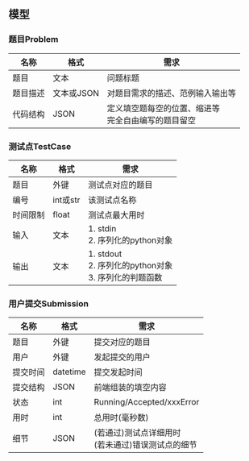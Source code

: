 ## 模型

### 题目Problem
名称|格式|需求
-|-|-
题目|文本|问题标题
题目描述|文本或JSON|对题目需求的描述、范例输入输出等
代码结构|JSON|定义填空题每空的位置、缩进等<br>完全自由编写的题目留空

### 测试点TestCase
名称|格式|需求
-|-|-
题目|外键|测试点对应的题目
编号|int或str|该测试点名称
时间限制|float|测试点最大用时
输入|文本|1. stdin<br>2. 序列化的python对象
输出|文本|1. stdout<br>2. 序列化的python对象<br>3. 序列化的判题函数

### 用户提交Submission
名称|格式|需求
-|-|-
题目|外键|提交对应的题目
用户|外键|发起提交的用户
提交时间|datetime|提交发起时间
提交结构|JSON|前端组装的填空内容
状态|int|Running/Accepted/xxxError
用时|int|总用时(毫秒数)
细节|JSON|(若通过)测试点详细用时<br>(若未通过)错误测试点的细节